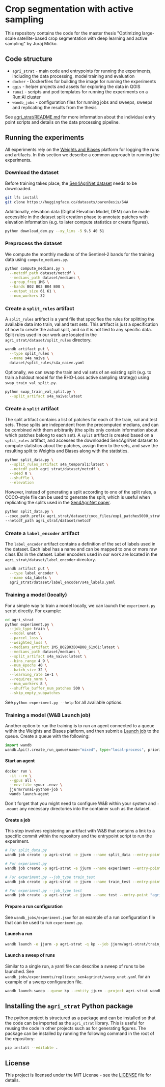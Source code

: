 # Crop segmentation with active sampling

This repository contains the code for the master thesis "Optimizing large-scale satellite-based crop segmentation with deep learning and active sampling" by Juraj Mičko.


## Code structure

- `agri_strat` - main code and entrypoints for running the experiments, including the data processing, model training and evaluation
- `docker` - Dockerfiles for building the image for running the experiments
- `qgis` - helper projects and assets for exploring the data in QGIS
- `runai` - scripts and pod templates for running the experiments on a Run:AI cluster
- `wandb_jobs` - configuration files for running jobs and sweeps, sweeps and replicating the results from the thesis

See [agri_strat/README.md](agri_strat/README.md) for more information about the individual entry point scripts and details on the data processing pipeline.


## Running the experiments

All experiments rely on the [Weights and Biases](https://wandb.ai/) platform for logging the runs and artifacts.
In this section we describe a common approach to running the experiments.

### Download the dataset

Before training takes place, the [Sen4AgriNet dataset](https://huggingface.co/datasets/paren8esis/S4A) needs to be downloaded.

```bash
git lfs install
git clone https://huggingface.co/datasets/paren8esis/S4A
```

Additionally, elevation data (Digital Elevation Model, DEM) can be made accessible in the dataset split creation phase to annotate patches with elevation information (e.g. to later compute statistics or create figures).

```bash
python download_dem.py --xy_lims -5 9.5 40 51
```

### Preprocess the dataset

We compute the monthly medians of the Sentinel-2 bands for the training
data using `compute_medians.py`.

```bash
python compute_medians.py \
  --netcdf_path dataset/netcdf \
  --medians_path dataset/medians \
  --group_freq 1MS \
  --bands B02 B03 B04 B08 \
  --output_size 61 61 \
  --num_workers 32
```

### Create a `split_rules` artifact

A `split_rules` artifact is a yaml file that specifies the rules for splitting the available data into train, val and test sets.
This artifact is just a specification of how to create the actual split, and so it is not tied to any specific data.
Split rules used in our work are located in the `agri_strat/dataset/split_rules` directory.

```bash
wandb artifact put \
  --type split_rules \
  --name s4a_naive \
  dataset/split_rules/s4a_naive.yaml
```

Optionally, we can swap the train and val sets of an existing split (e.g. to
train a holdout model for the RHO-Loss active sampling strategy)
using `swap_train_val_split.py`.

```bash
python swap_train_val_split.py \
  --split_artifact s4a_naive:latest
```

### Create a `split` artifact

The split artifact contains a list of patches for each of the train, val and test sets.
These splits are independent from the precomputed medians, and can be combined with them arbitrarily (the splits only contain information about which patches belong to each set).
A `split` artifact is created based on a `split_rules` artifact, and accesses the downloaded Sen4AgriNet dataset to compute statistics about the patches, assign them to the sets, and save the resulting split to Weights and Biases along with the statistics.

```bash
python split_data.py \
  --split_rules_artifact s4a_temporal1:latest \
  --netcdf_path agri_strat/dataset/netcdf \
  --seed 0 \
  --shuffle \
  --elevation
```

However, instead of generating a split according to one of the split rules, a COCO-style file can be used to generate the split, which is useful when replicating the splits used in the [Sen4AgriNet paper](https://github.com/Orion-AI-Lab/S4A-Models).

```bash
python split_data.py \
--coco_path_prefix agri_strat/dataset/coco_files/exp1_patches5000_strat_coco \
--netcdf_path agri_strat/dataset/netcdf
```

### Create a `label_encoder` artifact

The `label_encoder` artifact contains a definition of the set of labels used in the dataset.
Each label has a name and can be mapped to one or more raw class IDs in the dataset.
Label encoders used in our work are located in the `agri_strat/dataset/label_encoder` directory.

```bash
wandb artifact put \
  --type label_encoder \
  --name s4a_labels \
  agri_strat/dataset/label_encoder/s4a_labels.yaml
```

### Training a model (locally)

For a simple way to train a model locally, we can launch the `experiment.py` script directly. For example:

```bash
cd agri_strat
python experiment.py \
  --job_type train \
  --model unet \
  --parcel_loss \
  --weighted_loss \
  --medians_artifact 1MS_B02B03B04B08_61x61:latest \
  --medians_path dataset/medians \
  --split_artifact s4a_naive:latest \
  --bins_range 4 9 \
  --num_epochs 40 \
  --batch_size 32 \
  --learning_rate 1e-1 \
  --requires_norm \
  --num_workers 8 \
  --shuffle_buffer_num_patches 500 \
  --skip_empty_subpatches
```

See `python experiment.py --help` for all available options.

### Training a model (W&B Launch job)

Another option to run the training is to run an agent connected to a queue within the Weights and Biases platform, and then submit a [Launch job](https://docs.wandb.ai/guides/launch) to the queue.
Create a queue with the following:

```python
import wandb
wandb.Api().create_run_queue(name="mixed", type="local-process", prioritization_mode="V0")
```

#### Start an agent

```bash
docker run \
  -it --rm \
  --gpus all \
  --env-file <your .env> \
  jjurm/runai-python-job \
  wandb launch-agent
```

Don't forget that you might need to configure W&B within your system and `--mount` any necessary directories into the container such as the dataset.

#### Create a job

This step involves registering an artifact with W&B that contains a link to a specific commit within the repository and the entrypoint script to run the experiment.

```bash
# For split_data.py
wandb job create -p agri-strat -e jjurm --name split_data --entry-point agri_strat/split_data.py --git-hash $(git rev-parse HEAD) --runtime 3.10 git https://github.com/jjurm/crop-segmentation.git

# For experiment.py
wandb job create -p agri-strat -e jjurm --name experiment --entry-point agri_strat/experiment.py --git-hash $(git rev-parse HEAD) --runtime 3.10 git https://github.com/jjurm/crop-segmentation.git

# For experiment.py --job_type train_test
wandb job create -p agri-strat -e jjurm --name train_test --entry-point "agri_strat/experiment.py --job_type train_test" --git-hash $(git rev-parse HEAD) --runtime 3.10 git https://github.com/jjurm/crop-segmentation.git

# For experiment.py --job_type test
wandb job create -p agri-strat -e jjurm --name test --entry-point "agri_strat/experiment.py --job_type test" --git-hash $(git rev-parse HEAD) --runtime 3.10 git https://github.com/jjurm/crop-segmentation.git
```

#### Prepare a run configuration

See `wandb_jobs/experiment.json` for an example of a run configuration file that can be used to run `experiment.py`.

#### Launch a run

```bash
wandb launch -e jjurm -p agri-strat -q kp --job jjurm/agri-strat/train_test:latest --priority high --config wandb_jobs/experiments/active_sampling/unet_bl2_loss.json
```

#### Launch a sweep of runs

Similar to a single run, a yaml file can describe a sweep of runs to be launched. See `wandb_jobs/experiments/replicate_sen4agrinet/sweep_unet.yaml` for an example of a sweep configuration file.

```bash
wandb launch-sweep --queue kp --entity jjurm --project agri-strat wandb_jobs/experiments/replicate_sen4agrinet/sweep_unet.yaml
```


## Installing the `agri_strat` Python package

The python project is structured as a package and can be installed so that the code can be imported as the `agri_strat` library. This is useful for reusing the code in other projects such as for generating figures.
The package can be installed by running the following command in the root of the repository:

```bash
pip install --editable .
```

## License

This project is licensed under the MIT License - see the [LICENSE](LICENSE) file for details.
